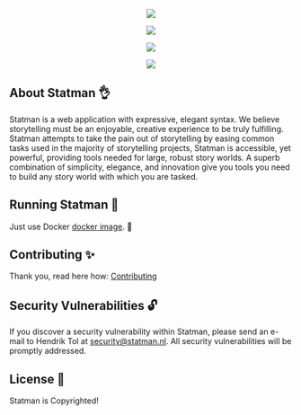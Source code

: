 <p align="center"><img src="https://github.com/mvdschee/statman/blob/master/public/assets/img/statman.png"></p>
<p align="center"><img src="https://travis-ci.com/mvdschee/statman.svg?token=JzKwK5oycNEyx4YB6nxE&branch=dev"></p>
<p align="center"><a href="https://codeclimate.com/repos/5a27f4035a483602b7002827/maintainability"><img src="https://api.codeclimate.com/v1/badges/85ae114bea8e95ce823c/maintainability" /></a></p>
<p align="center"><a href="https://codeclimate.com/repos/5a27f4035a483602b7002827/test_coverage"><img src="https://api.codeclimate.com/v1/badges/85ae114bea8e95ce823c/test_coverage" /></a></p>

## About Statman :ok_hand:

Statman is a web application with expressive, elegant syntax. We believe storytelling must be an enjoyable, creative experience to be truly fulfilling. Statman attempts to take the pain out of storytelling by easing common tasks used in the majority of storytelling projects, Statman is accessible, yet powerful, providing tools needed for large, robust story worlds. A superb combination of simplicity, elegance, and innovation give you tools you need to build any story world with which you are tasked.

## Running Statman :running:

Just use Docker [docker image](https://hub.docker.com/r/maxvanderschee/laravel/). :tada:

## Contributing :sparkles:

Thank you, read here how: [Contributing](https://github.com/mvdschee/statman/blob/master/.github/CONTRIBUTING.md)

## Security Vulnerabilities :unlock:

If you discover a security vulnerability within Statman, please send an e-mail to Hendrik Tol at security@statman.nl. All security vulnerabilities will be promptly addressed.

## License :hammer:

Statman is Copyrighted!
